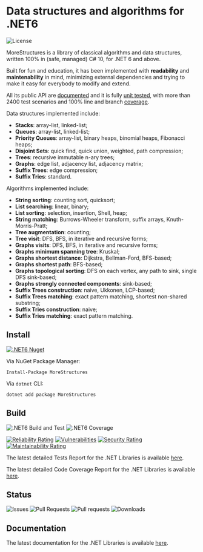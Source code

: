 # Data structures and algorithms for .NET6

![License](https://img.shields.io/github/license/antonioaversa/MoreStructures)

MoreStructures is a library of classical algorithms and data structures, written 100% in (safe, managed) C# 10, for .NET 6 and above.

Built for fun and education, it has been implemented with __readability__ and __maintenability__ in mind, minimizing external dependencies and trying to make it easy for everybody to modify and extend.

All its public API are [documented](https://antonioaversa.github.io/MoreStructures/dotnet-docs-api/api/) and it is fully [unit tested](https://antonioaversa.github.io/MoreStructures/dotnet-tests-report/), with more than 2400 test scenarios and 100% line and branch [coverage](https://antonioaversa.github.io/MoreStructures/dotnet-coverage-report/).

Data structures implemented include:
- __Stacks__: array-list, linked-list;
- __Queues__: array-list, linked-list;
- __Priority Queues__: array-list, binary heaps, binomial heaps, Fibonacci heaps;
- __Disjoint Sets__: quick find, quick union, weighted, path compression;
- __Trees__: recursive immutable n-ary trees;
- __Graphs__: edge list, adjacency list, adjacency matrix;
- __Suffix Trees__: edge compression;
- __Suffix Tries__: standard.

Algorithms implemented include:
- __String sorting__: counting sort, quicksort;
- __List searching__: linear, binary;
- __List sorting__: selection, insertion, Shell, heap;
- __String matching__: Burrows-Wheeler transform, suffix arrays, Knuth-Morris-Pratt;
- __Tree augmentation__: counting;
- __Tree visit__: DFS, BFS, in iterative and recursive forms;
- __Graphs visits__: DFS, BFS, in iterative and recursive forms;
- __Graphs minimum spanning tree__: Kruskal;
- __Graphs shortest distance__: Dijkstra, Bellman-Ford, BFS-based;
- __Graphs shortest path__: BFS-based;
- __Graphs topological sorting__: DFS on each vertex, any path to sink, single DFS sink-based;
- __Graphs strongly connected components__: sink-based;
- __Suffix Trees construction__: naive, Ukkonen, LCP-based;
- __Suffix Trees matching__: exact pattern matching, shortest non-shared substring;
- __Suffix Tries construction__: naive;
- __Suffix Tries matching__: exact pattern matching.

## Install
[![.NET6 Nuget](https://img.shields.io/nuget/v/MoreStructures)](https://www.nuget.org/packages/MoreStructures/)

Via NuGet Package Manager:
```console
Install-Package MoreStructures
```

Via `dotnet` CLI:
```console
dotnet add package MoreStructures
```

## Build
![.NET6 Build and Test](https://img.shields.io/github/workflow/status/antonioaversa/MoreStructures/.NET%20Build%20and%20Test)
![.NET6 Coverage](https://antonioaversa.github.io/MoreStructures/dotnet-coverage-badge/badge.svg)

[![Reliability Rating](https://sonarcloud.io/api/project_badges/measure?project=antonioaversa_mooc&metric=reliability_rating)](https://sonarcloud.io/summary/new_code?id=antonioaversa_mooc)
[![Vulnerabilities](https://sonarcloud.io/api/project_badges/measure?project=antonioaversa_mooc&metric=vulnerabilities)](https://sonarcloud.io/summary/new_code?id=antonioaversa_mooc)
[![Security Rating](https://sonarcloud.io/api/project_badges/measure?project=antonioaversa_mooc&metric=security_rating)](https://sonarcloud.io/summary/new_code?id=antonioaversa_mooc)
[![Maintainability Rating](https://sonarcloud.io/api/project_badges/measure?project=antonioaversa_mooc&metric=sqale_rating)](https://sonarcloud.io/summary/new_code?id=antonioaversa_mooc)

The latest detailed Tests Report for the .NET Libraries is available [here](https://antonioaversa.github.io/MoreStructures/dotnet-tests-report/).

The latest detailed Code Coverage Report for the .NET Libraries is available [here](https://antonioaversa.github.io/MoreStructures/dotnet-coverage-report/).

## Status
![Issues](https://img.shields.io/github/issues/antonioaversa/MoreStructures)
![Pull Requests](https://img.shields.io/github/issues-pr/antonioaversa/MoreStructures)
![Pull requests](https://img.shields.io/github/issues-pr-closed/antonioaversa/MoreStructures)
![Downloads](https://img.shields.io/github/downloads/antonioaversa/MoreStructures/total)

## Documentation
The latest documentation for the .NET Libraries is available [here](https://antonioaversa.github.io/MoreStructures/dotnet-docs-api/api/).
